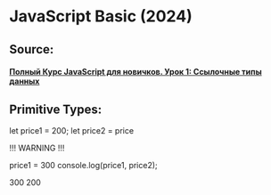﻿# JavaScript Basic (2024)

## Source:
#### [Полный Курс JavaScript для новичков. Урок 1: Ссылочные типы данных](https://www.youtube.com/watch?v=ap3mLiPF2PE)


## Primitive Types:

let price1 = 200;
let price2 = price

!!! WARNING !!!

price1 = 300
console.log(price1, price2);

 300
 200 
 <br>

